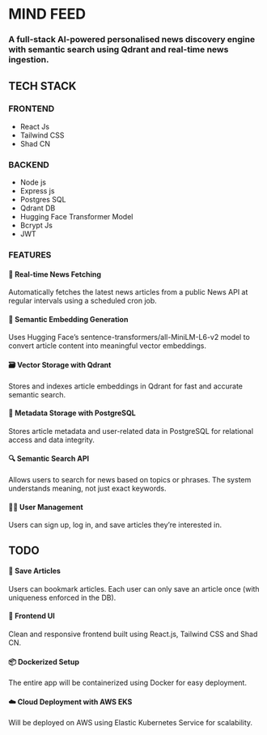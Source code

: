 # MIND FEED
### A full-stack AI-powered personalised news discovery engine with semantic search using Qdrant and real-time news ingestion.
## TECH STACK
### FRONTEND
- React Js
- Tailwind CSS
- Shad CN
### BACKEND
- Node js
- Express js
- Postgres SQL
- Qdrant DB
- Hugging Face Transformer Model
- Bcrypt Js
- JWT
### FEATURES

#### 📰 Real-time News Fetching
Automatically fetches the latest news articles from a public News API at regular intervals using a scheduled cron job.
#### 🧠 Semantic Embedding Generation
Uses Hugging Face’s sentence-transformers/all-MiniLM-L6-v2 model to convert article content into meaningful vector embeddings.
#### 🗃️ Vector Storage with Qdrant
Stores and indexes article embeddings in Qdrant for fast and accurate semantic search.
#### 🧾 Metadata Storage with PostgreSQL
Stores article metadata and user-related data in PostgreSQL for relational access and data integrity.
#### 🔍 Semantic Search API
Allows users to search for news based on topics or phrases. The system understands meaning, not just exact keywords.
#### 🧑‍💼 User Management
Users can sign up, log in, and save articles they’re interested in.

## TODO
#### 💾 Save Articles
Users can bookmark articles. Each user can only save an article once (with uniqueness enforced in the DB).
#### 📱 Frontend UI
Clean and responsive frontend built using React.js, Tailwind CSS and Shad CN.
#### 📦 Dockerized Setup 
The entire app will be containerized using Docker for easy deployment.
#### ☁️ Cloud Deployment with AWS EKS 
Will be deployed on AWS using Elastic Kubernetes Service for scalability.
